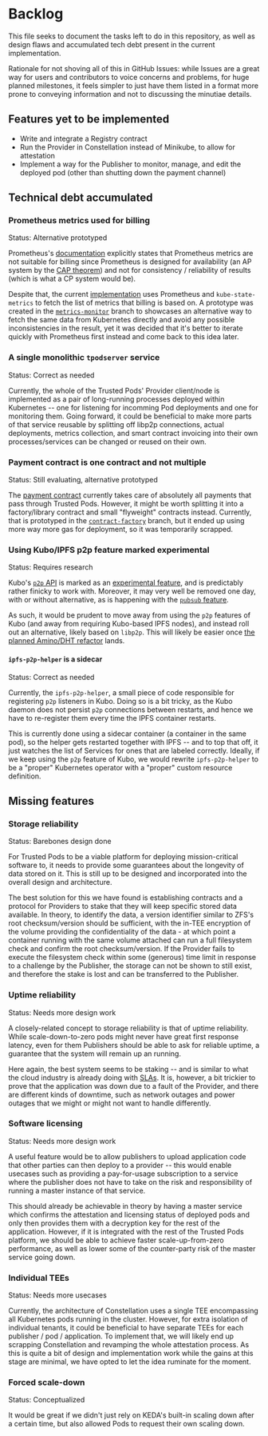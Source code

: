 # Backlog

This file seeks to document the tasks left to do in this repository, as well as design flaws and accumulated tech debt present in the current implementation. 

Rationale for not shoving all of this in GitHub Issues: while Issues are a great way for users and contributors to voice concerns and problems, for huge planned milestones, it feels simpler to just have them listed in a format more prone to conveying information and not to discussing the minutiae details.

## Features yet to be implemented

* Write and integrate a Registry contract
* Run the Provider in Constellation instead of Minikube, to allow for attestation
* Implement a way for the Publisher to monitor, manage, and edit the deployed pod (other than shutting down the payment channel)

## Technical debt accumulated

### Prometheus metrics used for billing

Status: Alternative prototyped

Prometheus's [documentation](https://prometheus.io/docs/introduction/overview/#when-does-it-not-fit) explicitly states that Prometheus metrics are not suitable for billing since Prometheus is designed for availability (an AP system by the [CAP theorem](https://en.wikipedia.org/wiki/CAP_theorem)) and not for consistency / reliability of results (which is what a CP system would be).

Despite that, the current [implementation](../pkg/prometheus/) uses Prometheus and `kube-state-metrics` to fetch the list of metrics that billing is based on. A prototype was created in the [`metrics-monitor`](https://github.com/comrade-coop/trusted-pods/tree/metrics-monitor) branch to showcases an alternative way to fetch the same data from Kubernetes directly and avoid any possible inconsistencies in the result, yet it was decided that it's better to iterate quickly with Prometheus first instead and come back to this idea later.

### A single monolithic `tpodserver` service

Status: Correct as needed

Currently, the whole of the Trusted Pods' Provider client/node is implemented as a pair of long-running processes deployed within Kubernetes -- one for listening for incomming Pod deployments and one for monitoring them. Going forward, it could be beneficial to make more parts of that service reusable by splitting off libp2p connections, actual deployments, metrics collection, and smart contract invoicing into their own processes/services can be changed or reused on their own.

### Payment contract is one contract and not multiple

Status: Still evaluating, alternative prototyped

The [payment contract](../contracts/src/Payment.sol) currently takes care of absolutely all payments that pass through Trusted Pods. However, it might be worth splitting it into a factory/library contract and small "flyweight" contracts instead. Currently, that is prototyped in the [`contract-factory`](https://github.com/comrade-coop/trusted-pods/tree/contract-factory) branch, but it ended up using more way more gas for deployment, so it was temporarily scrapped.

### Using Kubo/IPFS p2p feature marked experimental

Status: Requires research

Kubo's [`p2p` API](https://docs.ipfs.tech/reference/kubo/rpc/#api-v0-p2p-forward) is marked as an [experimental feature](https://github.com/ipfs/kubo/issues/3994), and is predictably rather finicky to work with. Moreover, it may very well be removed one day, with or without alternative, as is happening with the [`pubsub` feature](https://github.com/ipfs/kubo/issues/9717).

As such, it would be prudent to move away from using the `p2p` features of Kubo (and away from requiring Kubo-based IPFS nodes), and instead roll out an alternative, likely based on `libp2p`. This will likely be easier once [the planned Amino/DHT refactor](https://blog.ipfs.tech/2023-09-amino-refactoring/) lands.

#### `ipfs-p2p-helper` is a sidecar

Status: Correct as needed

Currently, the `ipfs-p2p-helper`, a small piece of code responsible for registering `p2p` listeners in Kubo. Doing so is a bit tricky, as the Kubo daemon does not persist `p2p` connections between restarts, and hence we have to re-register them every time the IPFS container restarts.

This is currently done using a sidecar container (a container in the same pod), so the helper gets restarted together with IPFS -- and to top that off, it just watches the list of Services for ones that are labeled correctly. Ideally, if we keep using the `p2p` feature of Kubo, we would rewrite `ipfs-p2p-helper` to be a "proper" Kubernetes operator with a "proper" custom resource definition.

## Missing features

### Storage reliability

Status: Barebones design done

For Trusted Pods to be a viable platform for deploying mission-critical software to, it needs to provide some guarantees about the longevity of data stored on it. This is still up to be designed and incorporated into the overall design and architecture.

The best solution for this we have found is establishing contracts and a protocol for Providers to stake that they will keep specific stored data available. In theory, to identify the data, a version identifier similar to ZFS's root checksum/version should be sufficient, with the in-TEE encryption of the volume providing the confidentiality of the data - at which point a container running with the same volume attached can run a full filesystem check and confirm the root checksum/version. If the Provider fails to execute the filesystem check within some (generous) time limit in response to a challenge by the Publisher, the storage can not be shown to still exist, and therefore the stake is lost and can be transferred to the Publisher.

### Uptime reliability

Status: Needs more design work

A closely-related concept to storage reliability is that of uptime reliability. While scale-down-to-zero pods might never have great first response latency, even for them Publishers should be able to ask for reliable uptime, a guarantee that the system will remain up an running.

Here again, the best system seems to be staking -- and is similar to what the cloud industry is already doing with [SLAs](https://en.wikipedia.org/wiki/Service-level_agreement). It is, however, a bit trickier to prove that the application was down due to a fault of the Provider, and there are different kinds of downtime, such as network outages and power outages that we might or might not want to handle differently.

### Software licensing

Status: Needs more design work

A useful feature would be to allow publishers to upload application code that other parties can then deploy to a provider -- this would enable usecases such as providing a pay-for-usage subscription to a service where the publisher does not have to take on the risk and responsibility of running a master instance of that service.

This should already be achievable in theory by having a master service which confirms the attestation and licensing status of deployed pods and only then provides them with a decryption key for the rest of the application. However, if it is integrated with the rest of the Trusted Pods platform, we should be able to achieve faster scale-up-from-zero performance, as well as lower some of the counter-party risk of the master service going down.

### Individual TEEs

Status: Needs more usecases

Currently, the architecture of Constellation uses a single TEE encompassing all Kubernetes pods running in the cluster. However, for extra isolation of individual tenants, it could be beneficial to have separate TEEs for each publisher / pod / application. To implement that, we will likely end up scrapping Constellation and revamping the whole attestation process. As this is quite a bit of design and implementation work while the gains at this stage are minimal, we have opted to let the idea ruminate for the moment.

### Forced scale-down

Status: Conceptualized

It would be great if we didn't just rely on KEDA's built-in scaling down after a certain time, but also allowed Pods to request their own scaling down.
